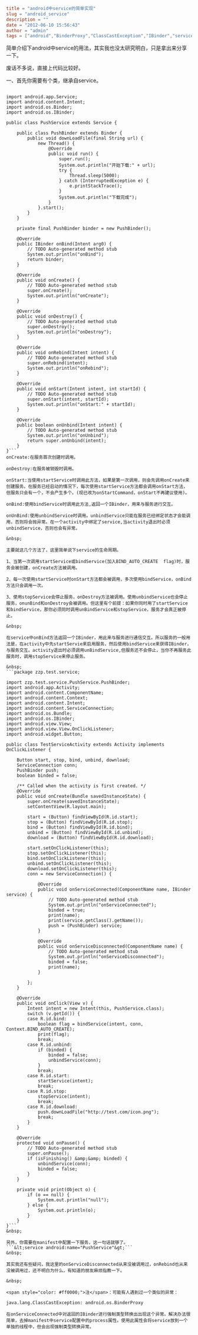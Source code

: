 ```toml
title = "android中service的简单实现"
slug = "android_service"
description = ""
date = "2012-06-10 15:56:43"
author = "admin"
tags = ["android","BinderProxy","ClassCastException","IBinder","service","服务"]
```

简单介绍下android中service的用法，其实我也没太研究明白，只是拿出来分享一下。

废话不多说，直接上代码比较好。

一、首先你需要有个类，继承自service。
```package zzp.test.service;

import android.app.Service;
import android.content.Intent;
import android.os.Binder;
import android.os.IBinder;

public class PushService extends Service {

	public class PushBinder extends Binder {
		public void downLoadFile(final String url) {
			new Thread() {
				@Override
				public void run() {
					super.run();
					System.out.println("开始下载:" + url);
					try {
						Thread.sleep(5000);
					} catch (InterruptedException e) {
						e.printStackTrace();
					}
					System.out.println("下载完成");
				}
			}.start();
		}
	}

	private final PushBinder binder = new PushBinder();

	@Override
	public IBinder onBind(Intent arg0) {
		// TODO Auto-generated method stub
		System.out.println("onBind");
		return binder;
	}

	@Override
	public void onCreate() {
		// TODO Auto-generated method stub
		super.onCreate();
		System.out.println("onCreate");
	}

	@Override
	public void onDestroy() {
		// TODO Auto-generated method stub
		super.onDestroy();
		System.out.println("onDestroy");
	}

	@Override
	public void onRebind(Intent intent) {
		// TODO Auto-generated method stub
		super.onRebind(intent);
		System.out.println("onRebind");
	}

	@Override
	public void onStart(Intent intent, int startId) {
		// TODO Auto-generated method stub
		super.onStart(intent, startId);
		System.out.println("onStart:" + startId);
	}

	@Override
	public boolean onUnbind(Intent intent) {
		// TODO Auto-generated method stub
		System.out.println("onUnbind");
		return super.onUnbind(intent);
	}
}```
onCreate:在服务首次创建时调用。

onDestroy:在服务被销毁时调用。

onStart:当使用startService时调用此方法，如果是第一次调用，则会先调用onCreate来创建服务。在服务已经启动的情况下，每次使用startService方法都会调用onStart方法，但服务只会有一个，不会产生多个。(现已改为onStartCommand，onStart不再建议使用)。

onBind:使用bindService时调用此方法,返回一个IBinder，用来与服务进行交互。

onUnBind:使用unbindService时调用。unbindService只能在服务已经绑定状态才会能调用，否则将会抛异常。在一个activity中绑定了service,当activity退出时必须unbindService，否则也会有异常。

&nbsp;

主要就这几个方法了，这里简单说下service的生命周期。

1、当第一次调用startService或bindService(加入BIND_AUTO_CREATE  flag)时，服务会被创建，onCreate方法被调用。

2、每一次使用startService时onStart方法都会被调用，多次使用bindService，onBind方法只会调用一次。

3、使用stopService会停止服务，onDestroy方法被调用。使用unbindService也会停止服务，onunBind和onDestroy会被调用。但这里有个前提：如果你同时用了startService和bindService，那你必须同时调用unBindService和stopService，服务才会真正被停止。

&nbsp;

在service中onBind方法返回一个IBinder，用此来与服务进行通信交互。所以服务的一般用法是，在activity中先startServie来启用服务，然后使用bindService来获得IBinder，与服务交互。activity退出时必须调用unBindService,但服务还不会停止，当你不再服务此服务时，调用stopService来停止服务。

&nbsp;
```package zzp.test.service;

import zzp.test.service.PushService.PushBinder;
import android.app.Activity;
import android.content.ComponentName;
import android.content.Context;
import android.content.Intent;
import android.content.ServiceConnection;
import android.os.Bundle;
import android.os.IBinder;
import android.view.View;
import android.view.View.OnClickListener;
import android.widget.Button;

public class TestServiceActivity extends Activity implements OnClickListener {

	Button start, stop, bind, unbind, download;
	ServiceConnection conn;
	PushBinder push;
	boolean binded = false;

	/** Called when the activity is first created. */
	@Override
	public void onCreate(Bundle savedInstanceState) {
		super.onCreate(savedInstanceState);
		setContentView(R.layout.main);

		start = (Button) findViewById(R.id.start);
		stop = (Button) findViewById(R.id.stop);
		bind = (Button) findViewById(R.id.bind);
		unbind = (Button) findViewById(R.id.unbind);
		download = (Button) findViewById(R.id.download);

		start.setOnClickListener(this);
		stop.setOnClickListener(this);
		bind.setOnClickListener(this);
		unbind.setOnClickListener(this);
		download.setOnClickListener(this);
		conn = new ServiceConnection() {

			@Override
			public void onServiceConnected(ComponentName name, IBinder service) {
				// TODO Auto-generated method stub
				System.out.println("onServiceConnected");
				binded = true;
				print(name);
				print(service.getClass().getName());
				push = (PushBinder) service;
			}

			@Override
			public void onServiceDisconnected(ComponentName name) {
				// TODO Auto-generated method stub
				System.out.println("onServiceDisconnected");
				binded = false;
				print(name);
			}

		};
	}

	@Override
	public void onClick(View v) {
		Intent intent = new Intent(this, PushService.class);
		switch (v.getId()) {
		case R.id.bind:
			boolean flag = bindService(intent, conn, Context.BIND_AUTO_CREATE);
			print(flag);
			break;
		case R.id.unbind:
			if (binded) {
				binded = false;
				unbindService(conn);
			}
			break;
		case R.id.start:
			startService(intent);
			break;
		case R.id.stop:
			stopService(intent);
			break;
		case R.id.download:
			push.downLoadFile("http://test.com/icon.png");
			break;
		}
	}

	@Override
	protected void onPause() {
		// TODO Auto-generated method stub
		super.onPause();
		if (isFinishing() &amp;&amp; binded) {
			unbindService(conn);
			binded = false;
		}
	}

	private void print(Object o) {
		if (o == null) {
			System.out.println("null");
		} else {
			System.out.println(o);
		}
	}
}```
&nbsp;

另外，你需要在manifest中配置一下服务，这一句话就够了。
```&lt;service android:name="PushService"&gt;```
&nbsp;

其实我还有些疑问，我这里的onServiceDisconnected从来没被调用过，onRebind也从来没被调用过，还不明白为什么，有知道的朋友麻烦指教一下。

&nbsp;

<span style="color: #ff0000;">注</span>：可能有人遇到过一个类似的异常：

java.lang.ClassCastException: android.os.BinderProxy

在onServiceConnected中对返回的IBinder进行强制类型转换出出现这个异常。解决办法很简单，去掉manifest中service配置中的process属性。使用此属性会将service放到一个单独的线程中，但会出现强制类型转换异常。